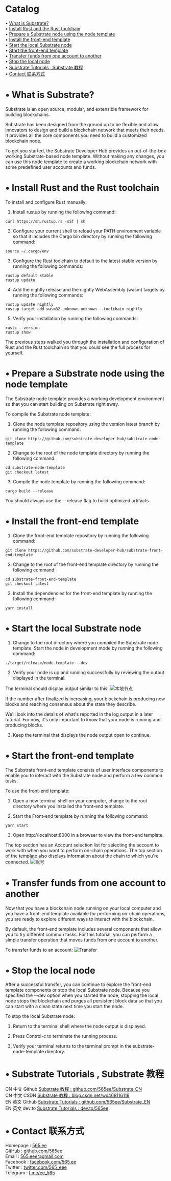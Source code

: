 # Catalog    
• [What is Substrate?](#index1)  
• [Install Rust and the Rust toolchain](#index2)  
• [Prepare a Substrate node using the node template](#index3)  
• [Install the front-end template](#index4)  
• [Start the local Substrate node](#index5)  
• [Start the front-end template](#index6)  
• [Transfer funds from one account to another](#index7)  
• [Stop the local node](#index8)  
• [Substrate Tutorials , Substrate 教程](#index98)  
• [Contact 联系方式](#index99)  

# <span id='index1'>• What is Substrate?</span>  
Substrate is an open source, modular, and extensible framework for building blockchains.

Substrate has been designed from the ground up to be flexible and allow innovators to design and build a blockchain network that meets their needs. It provides all the core components you need to build a customized blockchain node.

To get you started, the Substrate Developer Hub provides an out-of-the-box working Substrate-based node template. Without making any changes, you can use this node template to create a working blockchain network with some predefined user accounts and funds.

# <span id='index2'>• Install Rust and the Rust toolchain</span>  
To install and configure Rust manually:

1. Install rustup by running the following command:
```
curl https://sh.rustup.rs -sSf | sh
```

2. Configure your current shell to reload your PATH environment variable so that it includes the Cargo bin directory by running the following command:
```
source ~/.cargo/env
```

3. Configure the Rust toolchain to default to the latest stable version by running the following commands:
```
rustup default stable
rustup update
```

4. Add the nightly release and the nightly WebAssembly (wasm) targets by running the following commands:
```
rustup update nightly
rustup target add wasm32-unknown-unknown --toolchain nightly
```

5. Verify your installation by running the following commands:
```
rustc --version
rustup show
```

The previous steps walked you through the installation and configuration of Rust and the Rust toolchain so that you could see the full process for yourself.

# <span id='index3'>• Prepare a Substrate node using the node template</span>  
The Substrate node template provides a working development environment so that you can start building on Substrate right away.

To compile the Substrate node template:

1. Clone the node template repository using the version latest branch by running the following command:
```
git clone https://github.com/substrate-developer-hub/substrate-node-template
```

2. Change to the root of the node template directory by running the following command:
```
cd substrate-node-template
git checkout latest
```

3. Compile the node template by running the following command:
```
cargo build --release
```
You should always use the --release flag to build optimized artifacts.

# <span id='index4'>• Install the front-end template</span>  
1. Clone the front-end template repository by running the following command:
```
git clone https://github.com/substrate-developer-hub/substrate-front-end-template
```

2. Change to the root of the front-end template directory by running the following command:
```
cd substrate-front-end-template
git checkout latest
```

3. Install the dependencies for the front-end template by running the following command:
```
yarn install
```

# <span id='index5'>• Start the local Substrate node</span>  
1. Change to the root directory where you compiled the Substrate node template.
Start the node in development mode by running the following command:
```
./target/release/node-template --dev
```

2. Verify your node is up and running successfully by reviewing the output displayed in the terminal.

The terminal should display output similar to this:
![本地节点](https://user-images.githubusercontent.com/28084126/170838886-089b6d90-6b0e-4201-a465-e78aaa9e896e.png)

If the number after finalized is increasing, your blockchain is producing new blocks and reaching consensus about the state they describe.

We'll look into the details of what's reported in the log output in a later tutorial. For now, it's only important to know that your node is running and producing blocks.

3. Keep the terminal that displays the node output open to continue.

# <span id='index6'>• Start the front-end template</span>  
The Substrate front-end template consists of user interface components to enable you to interact with the Substrate node and perform a few common tasks.

To use the front-end template:

1. Open a new terminal shell on your computer, change to the root directory where you installed the front-end template.

2. Start the Front-end template by running the following command:
```
yarn start
```

3. Open http://localhost:8000 in a browser to view the front-end template.

The top section has an Account selection list for selecting the account to work with when you want to perform on-chain operations. The top section of the template also displays information about the chain to which you're connected.
![账号](https://user-images.githubusercontent.com/28084126/170839012-c0354af4-2d45-44cf-9918-a198cd022d69.png)

# <span id='index7'>• Transfer funds from one account to another</span>  
Now that you have a blockchain node running on your local computer and you have a front-end template available for performing on-chain operations, you are ready to explore different ways to interact with the blockchain.

By default, the front-end template includes several components that allow you to try different common tasks. For this tutorial, you can perform a simple transfer operation that moves funds from one account to another.

To transfer funds to an account:
![Transfer](https://user-images.githubusercontent.com/28084126/170839066-b1cfcc57-749f-405e-af21-8603580d1037.png)

# <span id='index8'>• Stop the local node</span>  
After a successful transfer, you can continue to explore the front-end template components or stop the local Substrate node. Because you specified the --dev option when you started the node, stopping the local node stops the blockchain and purges all persistent block data so that you can start with a clean state next time you start the node.

To stop the local Substrate node:

1. Return to the terminal shell where the node output is displayed.

2. Press Control-c to terminate the running process.

3. Verify your terminal returns to the terminal prompt in the substrate-node-template directory.

# <span id='index98'>• Substrate Tutorials , Substrate 教程</span>  
CN 中文 Github  [Substrate 教程 : github.com/565ee/Substrate_CN](https://github.com/565ee/Substrate_CN)  
CN 中文 CSDN    [Substrate 教程 : blog.csdn.net/wx468116118](https://blog.csdn.net/wx468116118/category_11846056.html)  
EN 英文 Github  [Substrate Tutorials : github.com/565ee/Substrate_EN](https://github.com/565ee/Substrate_EN)  
EN 英文 dev.to  [Substrate Tutorials : dev.to/565ee](https://dev.to/565ee/substrate-tutorials-5n4)  

# <span id='index99'>• Contact 联系方式</span>  
Homepage   : [565.ee](https://565.ee)  
GitHub     : [github.com/565ee](https://github.com/565ee)  
Email      : 565.eee@gmail.com  
Facebook   : [facebook.com/565.ee](https://facebook.com/565.ee)  
Twitter    : [twitter.com/565_eee](https://twitter.com/565_eee)  
Telegram   : [t.me/ee_565](https://t.me/ee_565)  
